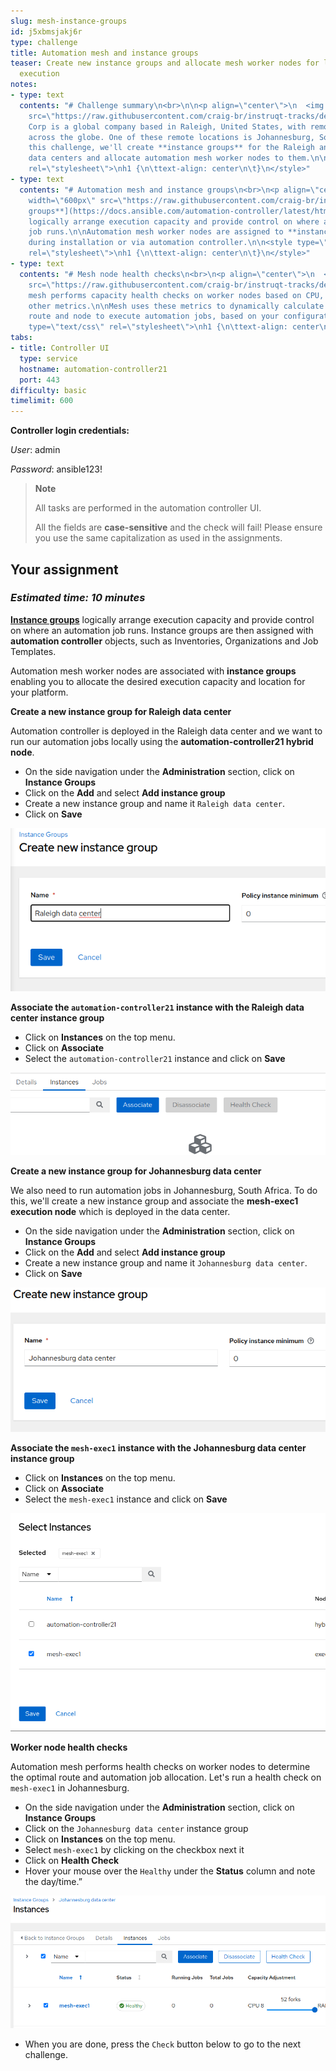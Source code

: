 ```yaml
---
slug: mesh-instance-groups
id: j5xbmsjakj6r
type: challenge
title: Automation mesh and instance groups
teaser: Create new instance groups and allocate mesh worker nodes for local and remote
  execution
notes:
- type: text
  contents: "# Challenge summary\n<br>\n\n<p align=\"center\">\n  <img width=\"500px\"
    src=\"https://raw.githubusercontent.com/craig-br/instruqt-tracks/devel/assets/mesh/mesh_map_jhb.png\">\n</p>\n<br>\n\nACME
    Corp is a global company based in Raleigh, United States, with remote locations
    across the globe. One of these remote locations is Johannesburg, South Africa.\n\nIn
    this challenge, we'll create **instance groups** for the Raleigh and Johannesburg
    data centers and allocate automation mesh worker nodes to them.\n\n\n<style type=\"text/css\"
    rel=\"stylesheet\">\nh1 {\n\ttext-align: center\n\t}\n</style>"
- type: text
  contents: "# Automation mesh and instance groups\n<br>\n<p align=\"center\">\n  <img
    width=\"600px\" src=\"https://raw.githubusercontent.com/craig-br/instruqt-tracks/devel/assets/mesh/mesh_jhb_ig.png\">\n</p>\n<br>\n\n[**Instance
    groups**](https://docs.ansible.com/automation-controller/latest/html/administration/containers_instance_groups.html)
    logically arrange execution capacity and provide control on where an automation
    job runs.\n\nAutomation mesh worker nodes are assigned to **instance groups**
    during installation or via automation controller.\n\n<style type=\"text/css\"
    rel=\"stylesheet\">\nh1 {\n\ttext-align: center\n\t}\n</style>"
- type: text
  contents: "# Mesh node health checks\n<br>\n<p align=\"center\">\n  <img width=\"600px\"
    src=\"https://raw.githubusercontent.com/craig-br/instruqt-tracks/devel/assets/mesh/mesh_node_health_check.png\">\n</p>\n<br>\n\nAutomation
    mesh performs capacity health checks on worker nodes based on CPU, memory and
    other metrics.\n\nMesh uses these metrics to dynamically calculate the optimal
    route and node to execute automation jobs, based on your configuration.\n\n<style
    type=\"text/css\" rel=\"stylesheet\">\nh1 {\n\ttext-align: center\n\t}\n</style>"
tabs:
- title: Controller UI
  type: service
  hostname: automation-controller21
  port: 443
difficulty: basic
timelimit: 600
---
```

**Controller login credentials:**<p>
*User*: admin <p>
*Password*: ansible123!

> **Note**<p>
>
> All tasks are performed in the automation controller UI.<p>
> All the fields are **case-sensitive** and the check will fail! Please ensure you use the same capitalization as used in the assignments.

## Your assignment
### *Estimated time: 10 minutes*

[**Instance groups**](https://docs.ansible.com/automation-controller/latest/html/administration/containers_instance_groups.html) logically arrange execution capacity and provide control on where an automation job runs. Instance groups are then assigned with **automation controller** objects, such as Inventories, Organizations and Job Templates.

Automation mesh worker nodes are associated with **instance groups** enabling you to allocate the desired execution capacity and location for your platform.

**Create a new instance group for Raleigh data center**
<br>

Automation controller is deployed in the Raleigh data center and we want to run our automation jobs locally using the **automation-controller21 hybrid node**.
<br>

* On the side navigation under the **Administration** section, click on **Instance Groups**
* Click on the **Add** and select **Add instance group**
* Create a new instance group and name it `Raleigh data center`.
* Click on **Save**

![raleigh_ig](https://raw.githubusercontent.com/craig-br/instruqt-tracks/devel/assets/mesh/mesh_raleigh_ig_create.png)
<br>

**Associate the `automation-controller21` instance with the **Raleigh data center** instance group**
* Click on **Instances** on the top menu.
* Click on **Associate**
* Select the `automation-controller21` instance and click on **Save**

![raleigh_associate](https://raw.githubusercontent.com/craig-br/instruqt-tracks/devel/assets/mesh/mesh_raleigh_associate_instance.png)
<br>

**Create a new instance group for Johannesburg data center**
<br>

We also need to run automation jobs in Johannesburg, South Africa. To do this, we'll create a new instance group and associate the **mesh-exec1 execution node** which is deployed in the data center.
<br>

* On the side navigation under the **Administration** section, click on **Instance Groups**
* Click on the **Add** and select **Add instance group**
* Create a new instance group and name it `Johannesburg data center`.
* Click on **Save**

![raleigh_ig](https://raw.githubusercontent.com/craig-br/instruqt-tracks/devel/assets/mesh/mesh_jhb_ig_create.png)
<br>

**Associate the `mesh-exec1` instance with the **Johannesburg data center** instance group**
* Click on **Instances** on the top menu.
* Click on **Associate**
* Select the `mesh-exec1` instance and click on **Save**

![jhb_associate](https://raw.githubusercontent.com/craig-br/instruqt-tracks/devel/assets/mesh/mesh_jhb_associate_instance.png)
<br>

**Worker node health checks**
<br>

Automation mesh performs health checks on worker nodes to determine the optimal route and automation job allocation. Let's run a health check on `mesh-exec1` in Johannesburg.
<br>

* On the side navigation under the **Administration** section, click on **Instance Groups**
* Click on the `Johannesburg data center` instance group
* Click on **Instances** on the top menu.
* Select `mesh-exec1` by clicking on the checkbox next it
* Click on **Health Check**
* Hover your mouse over the `Healthy` under the **Status** column and note the day/time.”

![mesh-exec1_health](https://raw.githubusercontent.com/craig-br/instruqt-tracks/devel/assets/mesh/mesh_health_check_mesh-exec1.png)
<br>

* When you are done, press the `Check` button below to go to the next challenge.
